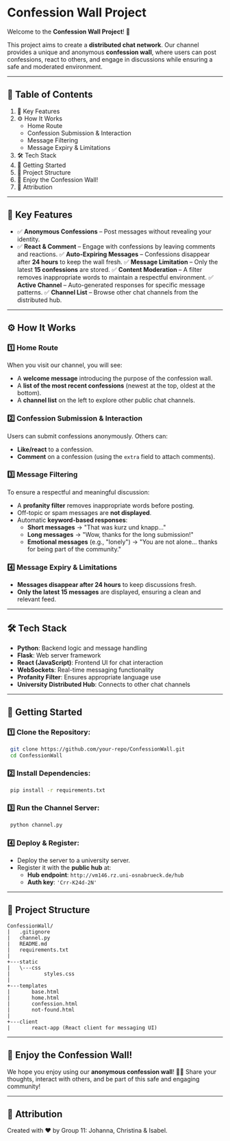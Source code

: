 # Confession Wall Project

Welcome to the **Confession Wall Project**! 🚀

This project aims to create a **distributed chat network**. Our channel provides a unique and anonymous **confession wall**, where users can post confessions, react to others, and engage in discussions while ensuring a safe and moderated environment.

---

## 📑 Table of Contents
1. 🔑 Key Features
2. ⚙️ How It Works
   - Home Route
   - Confession Submission & Interaction
   - Message Filtering
   - Message Expiry & Limitations
3. 🛠️ Tech Stack
4. 🚀 Getting Started
5. 📂 Project Structure
6. 🌟 Enjoy the Confession Wall!
7. 📝 Attribution

---

## 🔑 Key Features
- ✅ **Anonymous Confessions** – Post messages without revealing your identity.
- ✅ **React & Comment** – Engage with confessions by leaving comments and reactions.
✅ **Auto-Expiring Messages** – Confessions disappear after **24 hours** to keep the wall fresh.
✅ **Message Limitation** – Only the latest **15 confessions** are stored.
✅ **Content Moderation** – A filter removes inappropriate words to maintain a respectful environment.
✅ **Active Channel** – Auto-generated responses for specific message patterns.
✅ **Channel List** – Browse other chat channels from the distributed hub.

---

## ⚙️ How It Works

### 1️⃣ Home Route
When you visit our channel, you will see:
- A **welcome message** introducing the purpose of the confession wall.
- A **list of the most recent confessions** (newest at the top, oldest at the bottom).
- A **channel list** on the left to explore other public chat channels.

### 2️⃣ Confession Submission & Interaction
Users can submit confessions anonymously. Others can:
- **Like/react** to a confession.
- **Comment** on a confession (using the `extra` field to attach comments).

### 3️⃣ Message Filtering
To ensure a respectful and meaningful discussion:
- A **profanity filter** removes inappropriate words before posting.
- Off-topic or spam messages are **not displayed**.
- Automatic **keyword-based responses**:
  - **Short messages** → "That was kurz und knapp..."
  - **Long messages** → "Wow, thanks for the long submission!"
  - **Emotional messages** (e.g., "lonely") → "You are not alone… thanks for being part of the community."

### 4️⃣ Message Expiry & Limitations
- **Messages disappear after 24 hours** to keep discussions fresh.
- **Only the latest 15 messages** are displayed, ensuring a clean and relevant feed.

---

## 🛠️ Tech Stack
- **Python**: Backend logic and message handling
- **Flask**: Web server framework
- **React (JavaScript)**: Frontend UI for chat interaction
- **WebSockets**: Real-time messaging functionality
- **Profanity Filter**: Ensures appropriate language use
- **University Distributed Hub**: Connects to other chat channels

---

## 🚀 Getting Started
### 1️⃣ Clone the Repository:
```bash
 git clone https://github.com/your-repo/ConfessionWall.git
 cd ConfessionWall
```
### 2️⃣ Install Dependencies:
```bash
 pip install -r requirements.txt
```
### 3️⃣ Run the Channel Server:
```bash
 python channel.py
```
### 4️⃣ Deploy & Register:
- Deploy the server to a university server.
- Register it with the **public hub** at:
  - **Hub endpoint**: `http://vm146.rz.uni-osnabrueck.de/hub`
  - **Auth key**: `'Crr-K24d-2N'`

---

## 📂 Project Structure
```
ConfessionWall/
|   .gitignore
|   channel.py
|   README.md
|   requirements.txt
|
+---static
|   \---css
|           styles.css
|
+---templates
|       base.html
|       home.html
|       confession.html
|       not-found.html
|
+---client
|       react-app (React client for messaging UI)
```

---

## 🌟 Enjoy the Confession Wall!
We hope you enjoy using our **anonymous confession wall**! 💬💖
Share your thoughts, interact with others, and be part of this safe and engaging community!

---

## 📝 Attribution
Created with ❤️ by Group 11: Johanna, Christina & Isabel. 
